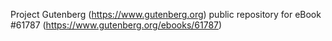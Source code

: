 Project Gutenberg (https://www.gutenberg.org) public repository for
eBook #61787 (https://www.gutenberg.org/ebooks/61787)
